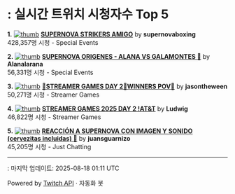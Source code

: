 # : 실시간 트위치 시청자수 Top 5

**1.** [![thumb](https://static-cdn.jtvnw.net/previews-ttv/live_user_supernovaboxing-320x180.jpg)](https://twitch.tv/supernovaboxing)
**[SUPERNOVA STRIKERS AMIGO](https://twitch.tv/supernovaboxing)** by **supernovaboxing**<br>428,357명 시청  - Special Events

**2.** [![thumb](https://static-cdn.jtvnw.net/previews-ttv/live_user_alanalarana-320x180.jpg)](https://twitch.tv/Alanalarana)
**[SUPERNOVA ORIGENES - ALANA VS GALAMONTES 🥊](https://twitch.tv/Alanalarana)** by **Alanalarana**<br>56,331명 시청  - Special Events

**3.** [![thumb](https://static-cdn.jtvnw.net/previews-ttv/live_user_jasontheween-320x180.jpg)](https://twitch.tv/jasontheween)
**[🔴STREAMER GAMES DAY 2🔴WINNERS POV🔴](https://twitch.tv/jasontheween)** by **jasontheween**<br>50,271명 시청  - Streamer Games

**4.** [![thumb](https://static-cdn.jtvnw.net/previews-ttv/live_user_ludwig-320x180.jpg)](https://twitch.tv/Ludwig)
**[STREAMER GAMES 2025 DAY 2 !AT&T](https://twitch.tv/Ludwig)** by **Ludwig**<br>46,822명 시청  - Streamer Games

**5.** [![thumb](https://static-cdn.jtvnw.net/previews-ttv/live_user_juansguarnizo-320x180.jpg)](https://twitch.tv/juansguarnizo)
**[REACCIÓN A SUPERNOVA CON IMAGEN Y SONIDO (cervezitas incluidas) 🥊](https://twitch.tv/juansguarnizo)** by **juansguarnizo**<br>45,205명 시청  - Just Chatting


---
: 마지막 업데이트: 2025-08-18 01:11 UTC

Powered by [Twitch API](https://dev.twitch.tv/docs/api/reference) · 자동화 봇
